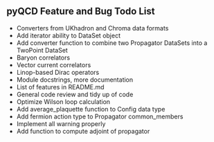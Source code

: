 pyQCD Feature and Bug Todo List
-------------------------------

- Converters from UKhadron and Chroma data formats
- Add iterator ability to DataSet object
- Add converter function to combine two Propagator DataSets into a TwoPoint DataSet
- Baryon correlators
- Vector current correlators
- Linop-based Dirac operators
- Module docstrings, more documentation
- List of features in README.md
- General code review and tidy up of code
- Optimize Wilson loop calculation
- Add average_plaquette function to Config data type
- Add fermion action type to Propagator common_members
- Implement all warning properly
- Add function to compute adjoint of propagator
